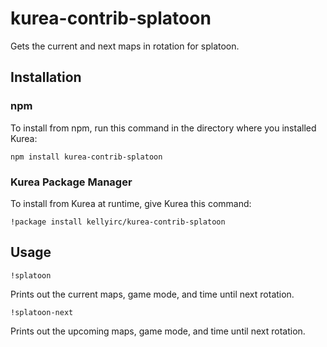 # kurea-contrib-splatoon

Gets the current and next maps in rotation for splatoon.

## Installation

### npm

To install from npm, run this command in the directory where you installed Kurea:

`npm install kurea-contrib-splatoon`

### Kurea Package Manager

To install from Kurea at runtime, give Kurea this command:

`!package install kellyirc/kurea-contrib-splatoon`

## Usage

`!splatoon`

Prints out the current maps, game mode, and time until next rotation.

`!splatoon-next`
 
Prints out the upcoming maps, game mode, and time until next rotation.
